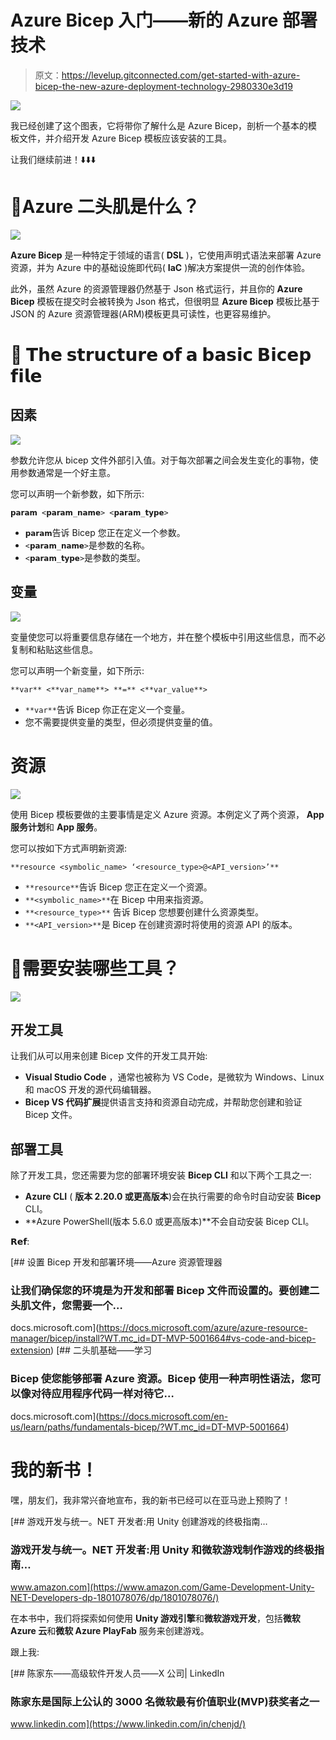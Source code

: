 # Azure Bicep 入门——新的 Azure 部署技术

> 原文：<https://levelup.gitconnected.com/get-started-with-azure-bicep-the-new-azure-deployment-technology-2980330e3d19>

![](img/cef1d4cd642b08aa4de3400db7a0f5fd.png)

我已经创建了这个图表，它将带你了解什么是 Azure Bicep，剖析一个基本的模板文件，并介绍开发 Azure Bicep 模板应该安装的工具。

让我们继续前进！⬇️⬇️⬇️

# 💪Azure 二头肌是什么？

![](img/ca30dfe078249705747bc25a5d54ce00.png)

**Azure Bicep** 是一种特定于领域的语言( **DSL** )，它使用声明式语法来部署 Azure 资源，并为 Azure 中的基础设施即代码( **IaC** )解决方案提供一流的创作体验。

此外，虽然 Azure 的资源管理器仍然基于 Json 格式运行，并且你的 **Azure Bicep** 模板在提交时会被转换为 Json 格式，但很明显 **Azure Bicep** 模板比基于 JSON 的 Azure 资源管理器(ARM)模板更具可读性，也更容易维护。

# 💪 𝗧𝗵𝗲 𝘀𝘁𝗿𝘂𝗰𝘁𝘂𝗿𝗲 𝗼𝗳 𝗮 𝗯𝗮𝘀𝗶𝗰 𝗕𝗶𝗰𝗲𝗽 𝗳𝗶𝗹𝗲

## 因素

![](img/697772d44977423030150f336fcc3334.png)

参数允许您从 bicep 文件外部引入值。对于每次部署之间会发生变化的事物，使用参数通常是一个好主意。

您可以声明一个新参数，如下所示:

`𝗽𝗮𝗿𝗮𝗺 <𝗽𝗮𝗿𝗮𝗺_𝗻𝗮𝗺𝗲> <𝗽𝗮𝗿𝗮𝗺_𝘁𝘆𝗽𝗲>`

*   `𝗽𝗮𝗿𝗮𝗺`告诉 Bicep 您正在定义一个参数。
*   `<𝗽𝗮𝗿𝗮𝗺_𝗻𝗮𝗺𝗲>`是参数的名称。
*   `<𝗽𝗮𝗿𝗮𝗺_𝘁𝘆𝗽𝗲>`是参数的类型。

## 变量

![](img/1c4d79e1f215419f2ebcb7f8c0645a2f.png)

变量使您可以将重要信息存储在一个地方，并在整个模板中引用这些信息，而不必复制和粘贴这些信息。

您可以声明一个新变量，如下所示:

`**var** <**var_name**> **=** <**var_value**>`

*   `**var**`告诉 Bicep 你正在定义一个变量。
*   您不需要提供变量的类型，但必须提供变量的值。

# 资源

![](img/6c609ffdb07569599687e603b1a910be.png)

使用 Bicep 模板要做的主要事情是定义 Azure 资源。本例定义了两个资源， **App 服务计划**和 **App 服务**。

您可以按如下方式声明新资源:

`**resource <symbolic_name> ‘<resource_type>@<API_version>’**`

*   `**resource**`告诉 Bicep 您正在定义一个资源。
*   `**<symbolic_name>**`在 Bicep 中用来指资源。
*   `**<resource_type>**` 告诉 Bicep 您想要创建什么资源类型。
*   `**<API_version>**`是 Bicep 在创建资源时将使用的资源 API 的版本。

# 💪需要安装哪些工具？

![](img/5b748fc4ee6e0d0496aeb8fca8221113.png)

## 开发工具

让我们从可以用来创建 Bicep 文件的开发工具开始:

*   **Visual Studio Code** ，通常也被称为 VS Code，是微软为 Windows、Linux 和 macOS 开发的源代码编辑器。
*   **Bicep VS 代码扩展**提供语言支持和资源自动完成，并帮助您创建和验证 Bicep 文件。

## 部署工具

除了开发工具，您还需要为您的部署环境安装 **Bicep CLI** 和以下两个工具之一:

*   **Azure CLI** ( **版本 2.20.0 或更高版本**)会在执行需要的命令时自动安装 **Bicep** CLI。
*   **Azure PowerShell(版本 5.6.0 或更高版本)**不会自动安装 Bicep CLI。

𝗥𝗲𝗳:

[](https://docs.microsoft.com/azure/azure-resource-manager/bicep/install?WT.mc_id=DT-MVP-5001664#vs-code-and-bicep-extension) [## 设置 Bicep 开发和部署环境——Azure 资源管理器

### 让我们确保您的环境是为开发和部署 Bicep 文件而设置的。要创建二头肌文件，您需要一个…

docs.microsoft.com](https://docs.microsoft.com/azure/azure-resource-manager/bicep/install?WT.mc_id=DT-MVP-5001664#vs-code-and-bicep-extension) [](https://docs.microsoft.com/en-us/learn/paths/fundamentals-bicep/?WT.mc_id=DT-MVP-5001664) [## 二头肌基础——学习

### Bicep 使您能够部署 Azure 资源。Bicep 使用一种声明性语法，您可以像对待应用程序代码一样对待它…

docs.microsoft.com](https://docs.microsoft.com/en-us/learn/paths/fundamentals-bicep/?WT.mc_id=DT-MVP-5001664) 

# 我的新书！

嘿，朋友们，我非常兴奋地宣布，我的新书已经可以在亚马逊上预购了！

[](https://www.amazon.com/Game-Development-Unity-NET-Developers-dp-1801078076/dp/1801078076/) [## 游戏开发与统一。NET 开发者:用 Unity 创建游戏的终极指南…

### 游戏开发与统一。NET 开发者:用 Unity 和微软游戏制作游戏的终极指南…

www.amazon.com](https://www.amazon.com/Game-Development-Unity-NET-Developers-dp-1801078076/dp/1801078076/) 

在本书中，我们将探索如何使用 **Unity 游戏引擎**和**微软游戏开发**，包括**微软 Azure 云**和**微软 Azure PlayFab** 服务来创建游戏。

跟上我:

[](https://www.linkedin.com/in/chenjd/) [## 陈家东——高级软件开发人员——X 公司| LinkedIn

### 陈家东是国际上公认的 3000 名微软最有价值职业(MVP)获奖者之一

www.linkedin.com](https://www.linkedin.com/in/chenjd/)